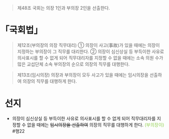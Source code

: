 > 제48조
> 국회는 의장 1인과 부의장 2인을 선출한다.
# ｢국회법｣
> 제12조(부의장의 의장 직무대리) 
> ① 의장이 사고(事故)가 있을 때에는 의장이 지정하는 부의장이 그 직무를 대리한다. 
> ② 의장이 심신상실 등 부득이한 사유로 의사표시를 할 수 없게 되어 직무대리자를 지정할 수 없을 때에는 소속 의원 수가 많은 교섭단체 소속 부의장의 순으로 의장의 직무를 대행한다.

> 제13조(임시의장) 
> 의장과 부의장이 모두 사고가 있을 때에는 임시의장을 선출하여 의장의 직무를 대행하게 한다.
# 선지
- 의장이 심신상실 등 부득이한 사유로 의사표시를 할 수 없게 되어 직무대리자를 지정할 수 없을 때에는 ~~임시의장을 선출하여~~ 의장의 직무를 대행하게 한다. <font color="#92d050">(부의장이)</font> #행22